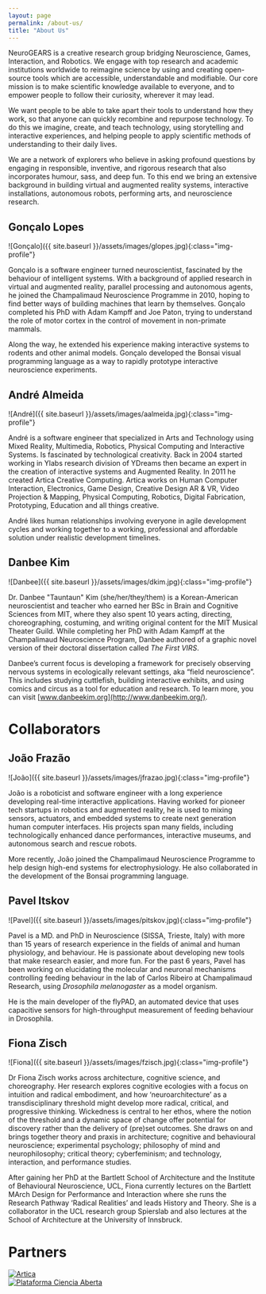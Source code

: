 ```yaml
---
layout: page
permalink: /about-us/
title: "About Us"
---
```


NeuroGEARS is a creative research group bridging Neuroscience, Games, Interaction, and Robotics. We engage with top research and academic institutions worldwide to reimagine science by using and creating open-source tools which are accessible, understandable and modifiable. Our core mission is to make scientific knowledge available to everyone, and to empower people to follow their curiosity, wherever it may lead.

We want people to be able to take apart their tools to understand how they work, so that anyone can quickly recombine and repurpose technology. To do this we imagine, create, and teach technology, using storytelling and interactive experiences, and helping people to apply scientific methods of understanding to their daily lives.

We are a network of explorers who believe in asking profound questions by engaging in responsible, inventive, and rigorous research that also incorporates humour, sass, and deep fun. To this end we bring an extensive background in building virtual and augmented reality systems, interactive installations, autonomous robots, performing arts, and neuroscience research.

## Gonçalo Lopes

![Gonçalo]({{ site.baseurl }}/assets/images/glopes.jpg){:class="img-profile"}

Gonçalo is a software engineer turned neuroscientist, fascinated by the behaviour of intelligent systems. With a background of applied research in virtual and augmented reality, parallel processing and autonomous agents, he joined the Champalimaud Neuroscience Programme in 2010, hoping to find better ways of building machines that learn by themselves. Gonçalo completed his PhD with Adam Kampff and Joe Paton, trying to understand the role of motor cortex in the control of movement in non-primate mammals.

Along the way, he extended his experience making interactive systems to rodents and other animal models. Gonçalo developed the Bonsai visual programming language as a way to rapidly prototype interactive neuroscience experiments.

## André Almeida

![André]({{ site.baseurl }}/assets/images/aalmeida.jpg){:class="img-profile"}

André is a software engineer that specialized in Arts and Technology using Mixed Reality, Multimedia, Robotics, Physical Computing and Interactive Systems.
Is fascinated by technological creativity. Back in 2004 started working in Ylabs research division of YDreams then became an expert in the creation of interactive systems and Augmented Reality. In 2011 he created Artica Creative Computing. Artica works on Human Computer Interaction, Electronics, Game Design, Creative Design AR & VR, Video Projection & Mapping, Physical Computing, Robotics, Digital Fabrication, Prototyping, Education and all things creative.

André likes human relationships involving everyone in agile development cycles and working together to a working, professional and affordable solution under realistic development timelines.

## Danbee Kim

![Danbee]({{ site.baseurl }}/assets/images/dkim.jpg){:class="img-profile"}

Dr. Danbee "Tauntaun" Kim (she/her/they/them) is a Korean-American neuroscientist and teacher who earned her BSc in Brain and Cognitive Sciences from MIT, where they also spent 10 years acting, directing, choreographing, costuming, and writing original content for the MIT Musical Theater Guild. While completing her PhD with Adam Kampff at the Champalimaud Neuroscience Program, Danbee authored of a graphic novel version of their doctoral dissertation called _The First VIRS_.

Danbee’s current focus is developing a framework for precisely observing nervous systems in ecologically relevant settings, aka “field neuroscience”. This includes studying cuttlefish, building interactive exhibits, and using comics and circus as a tool for education and research. To learn more, you can visit [www.danbeekim.org](http://www.danbeekim.org/).

# Collaborators

## João Frazão

![João]({{ site.baseurl }}/assets/images/jfrazao.jpg){:class="img-profile"}

João is a roboticist and software engineer with a long experience developing real-time interactive applications. Having worked for pioneer tech startups in robotics and augmented reality, he is used to mixing sensors, actuators, and embedded systems to create next generation human computer interfaces. His projects span many fields, including technologically enhanced dance performances, interactive museums, and autonomous search and rescue robots.

More recently, João joined the Champalimaud Neuroscience Programme to help design high-end systems for electrophysiology. He also collaborated in the development of the Bonsai programming language.

## Pavel Itskov

![Pavel]({{ site.baseurl }}/assets/images/pitskov.jpg){:class="img-profile"}

Pavel is a MD. and PhD in Neuroscience (SISSA, Trieste, Italy) with more than 15 years of research experience in the fields of animal and human physiology, and behaviour. He is passionate about developing new tools that make research easier, and more fun. For the past 6 years, Pavel has been working on elucidating the molecular and neuronal mechanisms controlling feeding behaviour in the lab of Carlos Ribeiro at Champalimaud Research, using _Drosophila melanogaster_ as a model organism.

He is the main developer of the flyPAD, an automated device that uses capacitive sensors for high-throughput measurement of feeding behaviour in Drosophila.

## Fiona Zisch

![Fiona]({{ site.baseurl }}/assets/images/fzisch.jpg){:class="img-profile"}

Dr Fiona Zisch works across architecture, cognitive science, and choreography. Her research explores cognitive ecologies with a focus on intuition and radical embodiment, and how ‘neuroarchitecture’ as a transdisciplinary threshold might develop more radical, critical, and progressive thinking. Wickedness is central to her ethos, where the notion of the threshold and a dynamic space of change offer potential for discovery rather than the delivery of (pre)set outcomes. She draws on and brings together theory and praxis in architecture; cognitive and behavioural neuroscience; experimental psychology; philosophy of mind and neurophilosophy; critical theory; cyberfeminism; and technology, interaction, and performance studies.

After gaining her PhD at the Bartlett School of Architecture and the Institute of Behavioural Neuroscience, UCL, Fiona currently lectures on the Bartlett MArch Design for Performance and Interaction where she runs the Research Pathway ‘Radical Realities’ and leads History and Theory. She is a collaborator in the UCL research group Spierslab and also lectures at the School of Architecture at the University of Innsbruck.

# Partners

<div class="column-group">
  <div>
    <a href="http://artica.cc/">
      <img src="{{ site.baseurl }}/assets/images/artica.svg" alt="Artica"/>
    </a>
  </div>
  <div>
    <a href="https://plataforma.edu.pt/">
      <img src="{{ site.baseurl }}/assets/images/pca.svg" alt="Plataforma Ciencia Aberta"/>
    </a>
  </div>
  <div class="column-group"/>
</div>
